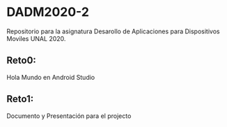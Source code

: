 # DADM2020-2

Repositorio para la asignatura Desarollo de Aplicaciones para Dispositivos Moviles UNAL 2020.

## Reto0:
Hola Mundo en Android Studio

## Reto1:
Documento y Presentación para el projecto
